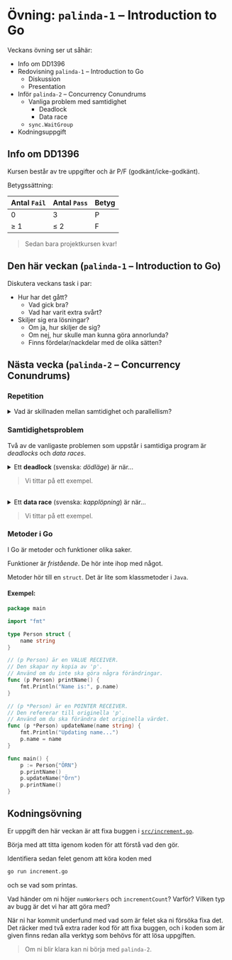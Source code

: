 # Övning: `palinda-1` – Introduction to Go

Veckans övning ser ut såhär:

- Info om DD1396
- Redovisning `palinda-1` – Introduction to Go
    - Diskussion
    - Presentation
- Inför `palinda-2` – Concurrency Conundrums
    - Vanliga problem med samtidighet
		- Deadlock
		- Data race
    - `sync.WaitGroup`
- Kodningsuppgift


## Info om DD1396

Kursen består av tre uppgifter och är P/F (godkänt/icke-godkänt).

Betygssättning:

| Antal `Fail` | Antal `Pass` | Betyg |
| ------------ | ------------ | ----- |
| 0            | 3            | P     |
| ≥ 1          | ≤ 2          | F     |

> Sedan bara projektkursen kvar!

## Den här veckan (`palinda-1` – Introduction to Go)

Diskutera veckans task i par:

- Hur har det gått?
    - Vad gick bra?
    - Vad har varit extra svårt?
- Skiljer sig era lösningar?
    - Om ja, hur skiljer de sig?
    - Om nej, hur skulle man kunna göra annorlunda?
    - Finns fördelar/nackdelar med de olika sätten?

## Nästa vecka (`palinda-2` – Concurrency Conundrums)

### Repetition

<details>
<summary>Vad är skillnaden mellan samtidighet och  parallellism?</summary>
</br> 

**Samtidighet** (engelska: *concurrency*) innebär att flera saker *hanteras* samtidigt. 
</br> 

**Parallellism** (engelska: *parallelism*) innebär att flera saker *sker* samtidigt.
</details>

### Samtidighetsproblem

Två av de vanligaste problemen som uppstår i samtidiga program är *deadlocks* och *data races*.

<details>
<summary>Ett <b>deadlock</b> (svenska: <i>dödläge</i>) är när...</summary>
</br>

...alla trådar (gorutiner) i ett program väntar på varandra, så att programmet fryser.
</details>

> Vi tittar på ett exempel.
</br>

<details>
<summary>Ett <b>data race</b> (svenska: <i>kapplöpning</i>) är när...</summary>
</br>

...två trådar (gorutiner) försöker ändra samma data vid samma tidpunkt, vilket leder till att datan inte uppdateras korrekt.
</details>

> Vi tittar på ett exempel.


### Metoder i Go

I Go är metoder och funktioner olika saker.

Funktioner är *fristående*. De hör inte ihop med något.

Metoder hör till en `struct`. Det är lite som klassmetoder i `Java`.

#### Exempel:

```go
package main

import "fmt"

type Person struct {
	name string
}

// (p Person) är en VALUE RECEIVER.
// Den skapar ny kopia av 'p'.
// Använd om du inte ska göra några förändringar.
func (p Person) printName() {
	fmt.Println("Name is:", p.name)
}

// (p *Person) är en POINTER RECEIVER.
// Den refererar till originella 'p'.
// Använd om du ska förändra det originella värdet.
func (p *Person) updateName(name string) {
	fmt.Println("Updating name...") 
	p.name = name
}

func main() {
	p := Person{"ÖRN"}
	p.printName()
	p.updateName("Örn")
	p.printName()
}
```


## Kodningsövning

Er uppgift den här veckan är att fixa buggen i [`src/increment.go`](src/increment.go).

Börja med att titta igenom koden för att förstå vad den gör.

Identifiera sedan felet genom att köra koden med

```bash
go run increment.go
```

och se vad som printas.

Vad händer om ni höjer `numWorkers` och `incrementCount`? Varför? Vilken typ av bugg är det vi har att göra med?

När ni har kommit underfund med vad som är felet ska ni försöka fixa det. Det räcker med två extra rader kod för att fixa buggen, och i koden som är given finns redan alla verktyg som behövs för att lösa uppgiften.

> Om ni blir klara kan ni börja med `palinda-2`.

